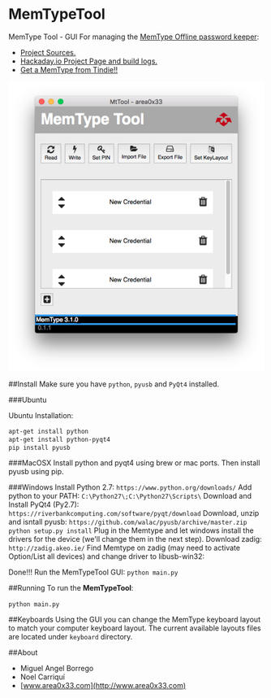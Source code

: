 # MemTypeTool
MemType Tool - GUI For managing the [MemType Offline password keeper](http://www.area0x33.com/blog/?page_id=329):
 - [Project Sources.](https://github.com/jim17/memtype)
 - [Hackaday.io Project Page and build logs.](https://hackaday.io/project/8342-memtype-open-source-password-keeper)
 - [Get a MemType from Tindie!!](https://www.tindie.com/products/area0x33/memtype-open-source-password-keeper/)


![screenshot](screenshots/screenshot.png)


##Install
Make sure you have `python`, `pyusb` and `PyQt4` installed.

###Ubuntu

Ubuntu Installation:

```
apt-get install python
apt-get install python-pyqt4
pip install pyusb
```

###MacOSX
Install python and pyqt4 using brew or mac ports. Then install pyusb using pip.

###Windows
Install Python 2.7:
`https://www.python.org/downloads/`
Add python to your PATH:
`C:\Python27\;C:\Python27\Scripts\`
Download and Install PyQt4 (Py2.7):
`https://riverbankcomputing.com/software/pyqt/download`
Download, unzip and isntall pyusb:
`https://github.com/walac/pyusb/archive/master.zip`
`python setup.py install`
Plug in the Memtype and let windows install the drivers for the device (we'll change them in the next step).
Download zadig:
`http://zadig.akeo.ie/`
Find Memtype on zadig (may need to activate Option/List all devices) and change driver to libusb-win32:

Done!!! Run the MemTypeTool GUI:
`python main.py`



##Running
To run the **MemTypeTool**:

`python main.py`

##Keyboards
Using the GUI you can change the MemType keyboard layout to match your computer keyboard layout.
The current available layouts files are located under `keyboard` directory.

##About

* Miguel Angel Borrego
* Noel Carriquí
* [www.area0x33.com](http://www.area0x33.com)

